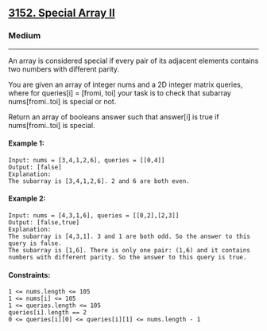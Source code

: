 [3152. Special Array II](https://leetcode.com/problems/special-array-ii/?envType=daily-question&envId=2024-12-09)
---------------------------------------------------------------------------------------------------------------------------------------------

### Medium
---------------------------------------------------------------------------------------------------------------------------------------------

An array is considered special if every pair of its adjacent elements contains two numbers with different parity.

You are given an array of integer nums and a 2D integer matrix queries, where for queries[i] = [fromi, toi] your task is to check that 
subarray
 nums[fromi..toi] is special or not.

Return an array of booleans answer such that answer[i] is true if nums[fromi..toi] is special.

#### Example 1:
```
Input: nums = [3,4,1,2,6], queries = [[0,4]]
Output: [false]
Explanation:
The subarray is [3,4,1,2,6]. 2 and 6 are both even.
```
#### Example 2:
```
Input: nums = [4,3,1,6], queries = [[0,2],[2,3]]
Output: [false,true]
Explanation:
The subarray is [4,3,1]. 3 and 1 are both odd. So the answer to this query is false.
The subarray is [1,6]. There is only one pair: (1,6) and it contains numbers with different parity. So the answer to this query is true.
```
#### Constraints:
```
1 <= nums.length <= 105
1 <= nums[i] <= 105
1 <= queries.length <= 105
queries[i].length == 2
0 <= queries[i][0] <= queries[i][1] <= nums.length - 1
```
